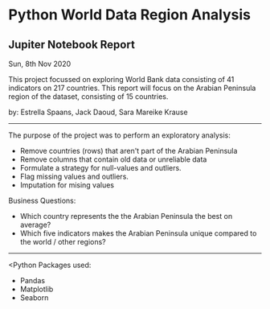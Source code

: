 # Python World Data Region Analysis 
## Jupiter Notebook Report

Sun, 8th Nov 2020

This project focussed on exploring World Bank data consisting of 41 indicators on 217 countries. This report will focus on the Arabian Peninsula region of the dataset, consisting of 15 countries. 

by: Estrella Spaans, Jack Daoud, Sara Mareike Krause

---
The purpose of the project was to perform an exploratory analysis: 

- Remove countries (rows) that aren't part of the Arabian Peninsula
- Remove columns that contain old data or unreliable data
- Formulate a strategy for null-values and outliers. 
- Flag missing values and outliers.
- Imputation for mising values 

Business Questions: 
- Which country represents the the Arabian Peninsula the best on average? 
- Which five indicators makes the Arabian Peninsula unique compared to the world / other regions? 

---
<Python Packages used</b>:

- Pandas
- Matplotlib
- Seaborn



